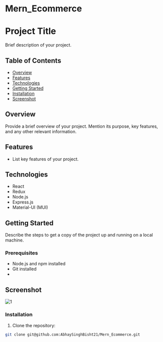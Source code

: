 # Mern_Ecommerce
# Project Title

Brief description of your project.

## Table of Contents

- [Overview](#overview)
- [Features](#features)
- [Technologies](#technologies)
- [Getting Started](#getting-started)
- [Installation](#installation)
- [Screenshot](#Screenshot)

## Overview

Provide a brief overview of your project. Mention its purpose, key features, and any other relevant information.

## Features

- List key features of your project.

## Technologies

- React
- Redux
- Node.js
- Express.js
- Material-UI (MUI)

## Getting Started

Describe the steps to get a copy of the project up and running on a local machine.

### Prerequisites

- Node.js and npm installed
- Git installed
- 
## Screenshot
![1](https://github.com/AbhaySinghBisht21/Mern_Ecommerce/assets/85033286/e93b779b-0679-420f-82bc-07cb74a6e1f8)

### Installation

1. Clone the repository:

```bash
git clone git@github.com:AbhaySinghBisht21/Mern_Ecommerce.git

